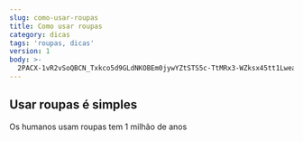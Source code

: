 ```yaml
---
slug: como-usar-roupas
title: Como usar roupas
category: dicas
tags: 'roupas, dicas'
version: 1
body: >-
  2PACX-1vR2vSoQBCN_Txkco5d9GLdNKOBEm0jywYZtSTS5c-TtMRx3-WZksx45tt1LweaXZwYhiyFf0kTRWwUf
---
```

## Usar roupas é simples

Os humanos usam roupas tem 1 milhão de anos
